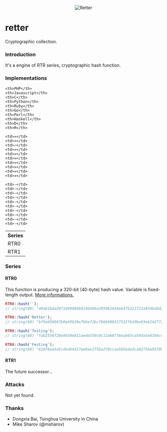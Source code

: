 <p align="center">
 	<img src="https://raw.github.com/MaciejCzyzewski/Retter/gh-pages/Retter.png" alt="Retter"/>
</p>

# retter

Cryptographic collection.

### Introduction

It's a engine of RTR series, cryptographic hash function.

### Implementations

<table width="100%">
  <tr>
    <th width="100%">Series</th>
    
    <th>PHP</th>
    <th>Javascript</th>
    <th>C</th>
    <th>Python</th>
    <th>Ruby</th>
    <th>Go</th>
    <th>Perl</th>
    <th>Haskell</th>
    <th>D</th>
    <th>R</th>
  </tr>
  <tr>
    <td>RTR0</td>
    
    <td>✕</td>
    <td>✕</td>
    <td>✓</td>
    <td>✕</td>
    <td>✕</td>
    <td>✕</td>
    <td>✕</td>
    <td>✕</td>
    <td>✕</td>
    <td>✕</td>
  </tr>
  <tr>
    <td>RTR1</td>
    
    <td>-</td>
    <td>-</td>
    <td>-</td>
    <td>-</td>
    <td>-</td>
    <td>-</td>
    <td>-</td>
    <td>-</td>
    <td>-</td>
    <td>-</td>
  </tr>
</table>

### Series

#### RTR0

This function is producing a 320-bit (40-byte) hash value. Variable is fixed-length output. <a href="https://github.com/MaciejCzyzewski/Retter/tree/master/RTR0">More informations.</a>

```php
RTR0::hash('');
// string(80) "40a81bda28f1d49984b9146496a295962434ab47b321721a934bddd2be9beffb794000000088ce03"

RTR0::hash('Retter');
// string(80) "bf9a450867b0e43620e7bbef2bc766b909317522fb10be93e6242772697405e090b13ec83d9f333f"

RTR0::hash('Testing');
// string(80) "fab2556f28e9b50e811ae4e550c0c12a68778eab65ca59da5e83b6c400e7bdfefacf18c1702149d7"

RTR0::hash('Festing');
// string(80) "61876ea5a5cdeab4317ee8ae1f5ba270ccaa5b5ede3ca02756a9570529e4ebedfa598aafccaa3713"
```

#### RTR1

The future successor...

### Attacks

Not yet found.

### Thanks

* Dongxia Bai, Tsinghua University in China
* Mike Sharov (@msharov)
